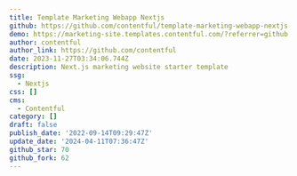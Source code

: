 ```yaml
---
title: Template Marketing Webapp Nextjs
github: https://github.com/contentful/template-marketing-webapp-nextjs
demo: https://marketing-site.templates.contentful.com/?referrer=github
author: contentful
author_link: https://github.com/contentful
date: 2023-11-27T03:34:06.744Z
description: Next.js marketing website starter template
ssg:
  - Nextjs
css: []
cms:
  - Contentful
category: []
draft: false
publish_date: '2022-09-14T09:29:47Z'
update_date: '2024-04-11T07:36:47Z'
github_star: 70
github_fork: 62
---
```

